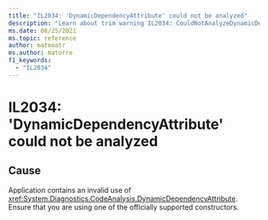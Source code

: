 ```yaml
---
title: "IL2034: 'DynamicDependencyAttribute' could not be analyzed"
description: "Learn about trim warning IL2034: CouldNotAnalyzeDynamicDependency"
ms.date: 08/25/2021
ms.topic: reference
author: mateoatr
ms.author: matorre
f1_keywords:
  - "IL2034"
---
```

# IL2034: 'DynamicDependencyAttribute' could not be analyzed

## Cause

Application contains an invalid use of <xref:System.Diagnostics.CodeAnalysis.DynamicDependencyAttribute>.
Ensure that you are using one of the officially supported constructors.